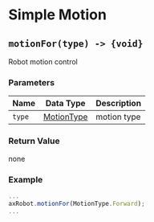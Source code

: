 # Simple Motion

## `motionFor(type) -> {void}`

Robot motion control

### Parameters

| Name | Data Type | Description |
| ------ | --------------------------------- | -------- |
| `type` | [MotionType](#/Define-MotionType) | motion type |

### Return Value

none

### Example

```javascript
...
axRobot.motionFor(MotionType.Forward);
...
```
